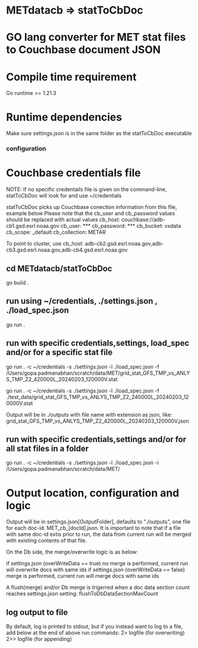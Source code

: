 # METdatacb => statToCbDoc
# GO lang converter for MET stat files to Couchbase document JSON 

# Compile time requirement
Go runtime >= 1.21.3

# Runtime dependencies
Make sure settings.json is in the same folder as the statToCbDoc executable

### configuration
# Couchbase credentials file
NOTE: If no specific credentails file is given on the command-line, statToCbDoc
will look for and use ~/credentials

statToCbDoc picks up Couchbase conection information from this file, example below
Please note that the cb_user and cb_password values should be replaced with actual values
cb_host: couchbase://adb-cb1.gsd.esrl.noaa.gov
cb_user: ***
cb_password: ***
cb_bucket: vxdata
cb_scope: _default
cb_collection: METAR

To point to cluster, use
cb_host: adb-cb2.gsd.esrl.noaa.gov,adb-cb3.gsd.esrl.noaa.gov,adb-cb4.gsd.esrl.noaa.gov


## cd METdatacb/statToCbDoc
go build .
## run using ~/credentials, ./settings.json , ./load_spec.json 
go run .
## run with specific credentials,settings, load_spec and/or for a specific stat file
go run . -c ~/credentials -s ./settings.json -l ./load_spec.json -f /Users/gopa.padmanabhan/scratch/data/MET/grid_stat_GFS_TMP_vs_ANLYS_TMP_Z2_420000L_20240203_120000V.stat

go run . -c ~/credentials -s ./settings.json -l ./load_spec.json -f ./test_data/grid_stat_GFS_TMP_vs_ANLYS_TMP_Z2_240000L_20240203_120000V.stat

Output will be in ./outputs with file name with extension as json, like:
grid_stat_GFS_TMP_vs_ANLYS_TMP_Z2_420000L_20240203_120000V.json

## run with specific credentials,settings and/or for all stat files in a folder
go run . -c ~/credentials -s ./settings.json -l ./load_spec.json -i /Users/gopa.padmanabhan/scratch/data/MET/

# Output location, configuration and logic
Output will be in settings.json[OutputFolder], defaults to "./outputs", one file for each doc-id.
MET_cb_[docId].json.  It is important to note that if 
a file with same doc-id extis prior to run, the data from
current run will be merged with existing contents of that file.

On the Db side, the merge/overwrite logic is as below:

if settings.json (overWriteData == true)
    no merge is performed, current run will overwrite docs with same ids
if settings.json (overWriteData == false)
    merge is performed, current run will merge docs with same ids

A flush(merge) and/or Db merge is trigerred when a doc data section count reaches
settings.json setting: flushToDbDataSectionMaxCount


## log output to file
By default, log is printed to stdout, but if you instead want to log to a file, add below at the end of above run commands:
2> logfile (for overwriting)
2>> logfile (for appending)


